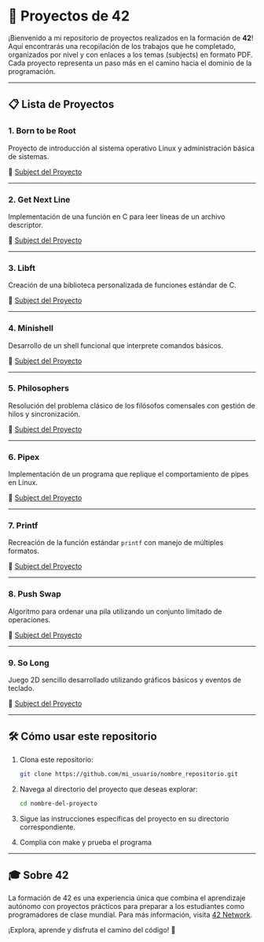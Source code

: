 # 🌟 Proyectos de 42

¡Bienvenido a mi repositorio de proyectos realizados en la formación de **42**! Aquí encontrarás una recopilación de los trabajos que he completado, organizados por nivel y con enlaces a los temas (subjects) en formato PDF. Cada proyecto representa un paso más en el camino hacia el dominio de la programación.

---

## 📋 Lista de Proyectos

### 1. **Born to be Root**
Proyecto de introducción al sistema operativo Linux y administración básica de sistemas.

📄 [Subject del Proyecto](./born_to_be_root/subject.pdf)

---

### 2. **Get Next Line**
Implementación de una función en C para leer líneas de un archivo descriptor.

📄 [Subject del Proyecto](./get_next_line/subject.pdf)

---

### 3. **Libft**
Creación de una biblioteca personalizada de funciones estándar de C.

📄 [Subject del Proyecto](./libft/subject.pdf)

---

### 4. **Minishell**
Desarrollo de un shell funcional que interprete comandos básicos.

📄 [Subject del Proyecto](./minishell/subject.pdf)

---

### 5. **Philosophers**
Resolución del problema clásico de los filósofos comensales con gestión de hilos y sincronización.

📄 [Subject del Proyecto](./philosophers/subject.pdf)

---

### 6. **Pipex**
Implementación de un programa que replique el comportamiento de pipes en Linux.

📄 [Subject del Proyecto](./pipex/subject.pdf)

---

### 7. **Printf**
Recreación de la función estándar `printf` con manejo de múltiples formatos.

📄 [Subject del Proyecto](./printf/subject.pdf)

---

### 8. **Push Swap**
Algoritmo para ordenar una pila utilizando un conjunto limitado de operaciones.

📄 [Subject del Proyecto](./push_swap/subject.pdf)

---

### 9. **So Long**
Juego 2D sencillo desarrollado utilizando gráficos básicos y eventos de teclado.

📄 [Subject del Proyecto](./so_long/subject.pdf)

---

## 🛠️ Cómo usar este repositorio
1. Clona este repositorio:
   ```bash
   git clone https://github.com/mi_usuario/nombre_repositorio.git
   ```
2. Navega al directorio del proyecto que deseas explorar:
   ```bash
   cd nombre-del-proyecto
   ```
3. Sigue las instrucciones específicas del proyecto en su directorio correspondiente.

4. Complia con make y prueba el programa

---

## 🎓 Sobre 42
La formación de 42 es una experiencia única que combina el aprendizaje autónomo con proyectos prácticos para preparar a los estudiantes como programadores de clase mundial. Para más información, visita [42 Network](https://www.42network.org/).

¡Explora, aprende y disfruta el camino del código! 🚀
